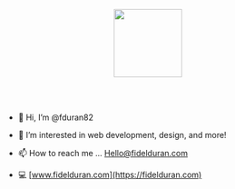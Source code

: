<p align="center">
  <a href="https://fidelduran.com" target="_blank">
    <img width="120" src="https://fidelduran.com/images/logos/logo-blue-single.svg">
  </a>
</p>
<br></br>

- 👋 Hi, I’m @fduran82



- 👀 I’m interested in web development, design, and more!



- 📫 How to reach me ... Hello@fidelduran.com



- 💻 [www.fidelduran.com](https://fidelduran.com)


<!---

fduran82/fduran82 is a ✨ special ✨ repository because its `README.md` (this file) appears on your GitHub profile.
You can click the Preview link to take a look at your changes.

--->
